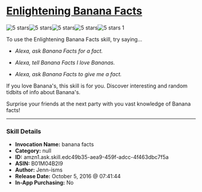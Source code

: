 # [Enlightening Banana Facts](http://alexa.amazon.com/#skills/amzn1.ask.skill.edc49b35-aea9-459f-adcc-4f463dbc7f5a)
![5 stars](../../images/ic_star_black_18dp_1x.png)![5 stars](../../images/ic_star_black_18dp_1x.png)![5 stars](../../images/ic_star_black_18dp_1x.png)![5 stars](../../images/ic_star_black_18dp_1x.png)![5 stars](../../images/ic_star_black_18dp_1x.png) 1

To use the Enlightening Banana Facts skill, try saying...

* *Alexa, ask Banana Facts for a fact.*

* *Alexa, tell Banana Facts I love Bananas.*

* *Alexa, ask Banana Facts to give me a fact.*

If you love Banana's, this skill is for you. Discover interesting and random tidbits of info about Banana's. 

Surprise your friends at the next party with you vast knowledge of Banana facts!

***

### Skill Details

* **Invocation Name:** banana facts
* **Category:** null
* **ID:** amzn1.ask.skill.edc49b35-aea9-459f-adcc-4f463dbc7f5a
* **ASIN:** B01M04B2I9
* **Author:** Jenn-isms
* **Release Date:** October 5, 2016 @ 07:41:44
* **In-App Purchasing:** No
